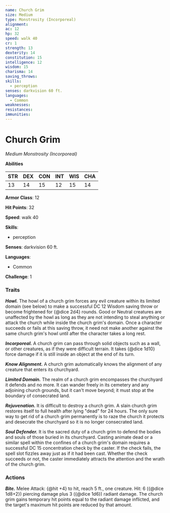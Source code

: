 ```yaml
---
name: Church Grim
size: Medium
type: Monstrosity (Incorporeal)
alignment: 
ac: 12
hp: 32
speed: walk 40
cr: 1
strength: 13
dexterity: 14
constitution: 15
intelligence: 12
wisdom: 15
charisma: 14
saving_throws:
skills:
  - perception
senses: darkvision 60 ft.
languages:
  - Common
weaknesses:
resistances:
immunities:
---
```


# Church Grim

*Medium Monstrosity (Incorporeal)*

**Abilities**

| STR | DEX | CON | INT | WIS | CHA |
| --- | --- | --- | --- | --- | --- |
| 13 | 14 | 15 | 12 | 15 | 14 |

**Armor Class**: 12

**Hit Points**: 32

**Speed**: walk 40

**Skills**:
  - perception

**Senses**: darkvision 60 ft.

**Languages**:
  - Common

**Challenge**: 1

### Traits
***Howl.*** The howl of a church grim forces any evil creature within its limited domain (see below) to make a successful DC 12 Wisdom saving throw or become frightened for {@dice 2d4} rounds. Good or Neutral creatures are unaffected by the howl as long as they are not intending to steal anything or attack the church while inside the church grim's domain. Once a character succeeds or fails at this saving throw, it need not make another against the same church grim's howl until after the character takes a long rest.

***Incorporeal.*** A church grim can pass through solid objects such as a wall, or other creatures, as if they were difficult terrain. It takes {@dice 1d10} force damage if it is still inside an object at the end of its turn.

***Know Alignment.*** A church grim automatically knows the alignment of any creature that enters its churchyard.

***Limited Domain.*** The realm of a church grim encompasses the churchyard it defends and no more. It can wander freely in its cemetery and any adjoining church grounds, but it can't move beyond; it must stop at the boundary of consecrated land.

***Rejuvenation.*** It is difficult to destroy a church grim. A slain church grim restores itself to full health after lying "dead" for 24 hours. The only sure way to get rid of a church grim permanently is to raze the church it protects and desecrate the churchyard so it is no longer consecrated land.

***Soul Defender.*** It is the sacred duty of a church grim to defend the bodies and souls of those buried in its churchyard. Casting animate dead or a similar spell within the confines of a church grim's domain requires a successful DC 15 concentration check by the caster. If the check fails, the spell slot fizzles away just as if it had been cast. Whether the check succeeds or not, the caster immediately attracts the attention and the wrath of the church grim.

### Actions
***Bite.*** Melee Attack: {@hit +4} to hit, reach 5 ft., one creature. Hit: 6 ({@dice 1d8+2}) piercing damage plus 3 ({@dice 1d6}) radiant damage. The church grim gains temporary hit points equal to the radiant damage inflicted, and the target's maximum hit points are reduced by that amount.

